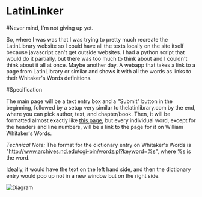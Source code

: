 LatinLinker
===========
#Never mind, I'm not giving up yet. 

So, where I was was that I was trying to pretty much recreate the LatinLibrary website so I could have all the texts locally on the site itself because javascript can't get outside websites. I had a python script that would do it partially, but there was too much to think about and I couldn't think about it all at once. Maybe another day. 
A webapp that takes a link to a page from LatinLibrary or similar and shows it with all the words as links to their Whitaker's Words definitions. 


#Specification

The main page will be a text entry box and a "Submit" button in the beginning, followed by a setup very similar to thelatinlibrary.com by the end, where you can pick author, text, and chapter/book. Then, it will be formatted almost exactly like [this page](http://www.thelatinlibrary.com/vergil/aen1.shtml), but every individual word, except for the headers and line numbers, will be a link to the page for it on William Whitaker's Words. 

*Technical Note:* The format for the dictionary entry on Whitaker's Words is "http://www.archives.nd.edu/cgi-bin/wordz.pl?keyword=%s", where %s is the word. 

Ideally, it would have the text on the left hand side, and then the dictionary entry would pop up not in a new window but on the right side. 

![Diagram](http://i.imgur.com/UkumsoR.png)

